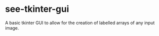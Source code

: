 # see-tkinter-gui
A basic tkinter GUI to allow for the creation of labelled arrays of any input image.
